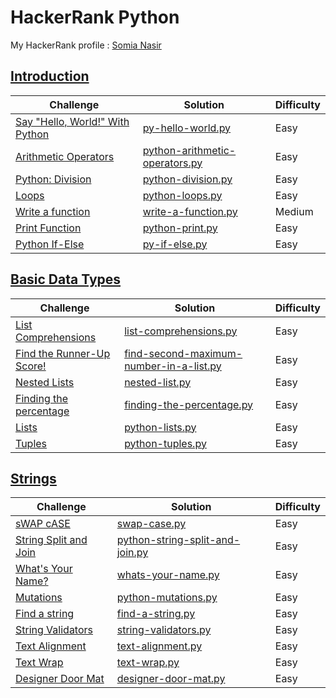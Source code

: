# HackerRank Python
My HackerRank profile : [Somia Nasir](https://www.hackerrank.com/somianasir54)
## [Introduction](https://github.com/SomiaNasir/HackerRank-Python/tree/main/01.%20Introduction)

|Challenge|Solution|Difficulty|
|---------|--------|----------|
|[Say "Hello, World!" With Python](https://www.hackerrank.com/challenges/py-hello-world/problem)|[py-hello-world.py](https://github.com/SomiaNasir/HackerRank-Python/blob/main/01.%20Introduction/001.%20py-hello-world.py)|Easy|
|[Arithmetic Operators](https://www.hackerrank.com/challenges/python-arithmetic-operators/problem)|[python-arithmetic-operators.py](https://github.com/SomiaNasir/HackerRank-Python/blob/main/01.%20Introduction/002.%20python-arithmetic-operators.py)|Easy|
|[Python: Division](https://www.hackerrank.com/challenges/python-division/problem)|[python-division.py](https://github.com/SomiaNasir/HackerRank-Python/blob/main/01.%20Introduction/003.%20python-division.py)|Easy|
|[Loops](https://www.hackerrank.com/challenges/python-loops/problem)|[python-loops.py](https://github.com/SomiaNasir/HackerRank-Python/blob/main/01.%20Introduction/004.%20python-loops.py)|Easy|
|[Write a function](https://www.hackerrank.com/challenges/write-a-function/problem)|[write-a-function.py](https://github.com/SomiaNasir/HackerRank-Python/blob/main/01.%20Introduction/005.%20write-a-function.py)|Medium|
|[Print Function](https://www.hackerrank.com/challenges/python-print/problem)|[python-print.py](https://github.com/SomiaNasir/HackerRank-Python/blob/main/01.%20Introduction/006.%20python-print.py)|Easy|
|[Python If-Else](https://www.hackerrank.com/challenges/py-if-else/problem)|[py-if-else.py](https://github.com/SomiaNasir/HackerRank-Python/blob/main/01.%20Introduction/007.%20py-if-else.py)|Easy|

## [Basic Data Types](https://github.com/SomiaNasir/HackerRank-Python/tree/main/02.%20Basic%20Data%20Types)

|Challenge|Solution|Difficulty|
|---------|--------|----------|
|[List Comprehensions](https://www.hackerrank.com/challenges/list-comprehensions/problem)|[list-comprehensions.py](https://github.com/SomiaNasir/HackerRank-Python/blob/main/02.%20Basic%20Data%20Types/001.%20list-comprehensions.py)|Easy|
|[Find the Runner-Up Score!](https://www.hackerrank.com/challenges/find-second-maximum-number-in-a-list/problem)|[find-second-maximum-number-in-a-list.py](https://github.com/SomiaNasir/HackerRank-Python/blob/main/02.%20Basic%20Data%20Types/002.%20find-second-maximum-number-in-a-list.py)|Easy|
|[Nested Lists](https://www.hackerrank.com/challenges/nested-list/problem)|[nested-list.py](https://github.com/SomiaNasir/HackerRank-Python/blob/main/02.%20Basic%20Data%20Types/003.%20nested-list.py)|Easy|
|[Finding the percentage](https://www.hackerrank.com/challenges/finding-the-percentage/problem)|[finding-the-percentage.py](https://github.com/SomiaNasir/HackerRank-Python/blob/main/02.%20Basic%20Data%20Types/004.%20finding-the-percentage.py)|Easy|
|[Lists](https://www.hackerrank.com/challenges/python-lists/problem)|[python-lists.py](https://github.com/SomiaNasir/HackerRank-Python/blob/main/02.%20Basic%20Data%20Types/005.%20python-lists.py)|Easy|
|[Tuples](https://www.hackerrank.com/challenges/python-tuples/problem)|[python-tuples.py](https://github.com/SomiaNasir/HackerRank-Python/blob/main/02.%20Basic%20Data%20Types/006.%20python-tuples.py)|Easy|

## [Strings](https://github.com/SomiaNasir/HackerRank-Python/tree/main/03.%20Strings)

|Challenge|Solution|Difficulty|
|---------|--------|----------|
|[sWAP cASE](https://www.hackerrank.com/challenges/swap-case/problem)|[swap-case.py](https://github.com/SomiaNasir/HackerRank-Python/blob/main/03.%20Strings/001.%20swap-case.py)|Easy|
|[String Split and Join](https://www.hackerrank.com/challenges/python-string-split-and-join/problem)|[python-string-split-and-join.py](https://github.com/SomiaNasir/HackerRank-Python/blob/main/03.%20Strings/002.%20python-string-split-and-join.py)|Easy|
|[What's Your Name?](https://www.hackerrank.com/challenges/whats-your-name/problem)|[whats-your-name.py](https://github.com/SomiaNasir/HackerRank-Python/blob/main/03.%20Strings/003.%20whats-your-name.py)|Easy|
|[Mutations](https://www.hackerrank.com/challenges/python-mutations/problem)|[python-mutations.py](https://github.com/SomiaNasir/HackerRank-Python/blob/main/03.%20Strings/004.%20python-mutations.py)|Easy|
|[Find a string](https://www.hackerrank.com/challenges/find-a-string/problem)|[find-a-string.py](https://github.com/SomiaNasir/HackerRank-Python/blob/main/03.%20Strings/005.%20find-a-string.py)|Easy|
|[String Validators](https://www.hackerrank.com/challenges/string-validators/problem)|[string-validators.py](https://github.com/SomiaNasir/HackerRank-Python/blob/main/03.%20Strings/006.%20string-validators.py)|Easy|
|[Text Alignment](https://www.hackerrank.com/challenges/text-alignment/problem)|[text-alignment.py](https://github.com/SomiaNasir/HackerRank-Python/blob/main/03.%20Strings/007.%20text-alignment.py)|Easy|
|[Text Wrap](https://www.hackerrank.com/challenges/text-wrap/problem)|[text-wrap.py](https://github.com/SomiaNasir/HackerRank-Python/blob/main/03.%20Strings/008.%20text-wrap.py)|Easy|
|[Designer Door Mat](https://www.hackerrank.com/challenges/designer-door-mat/problem)|[designer-door-mat.py](https://github.com/SomiaNasir/HackerRank-Python/blob/main/03.%20Strings/009.%20designer-door-mat.py)|Easy|
